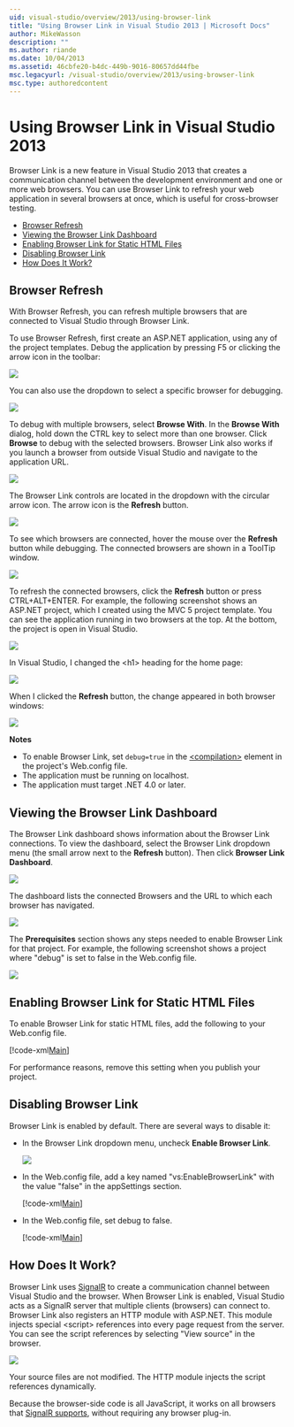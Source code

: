 ```yaml
---
uid: visual-studio/overview/2013/using-browser-link
title: "Using Browser Link in Visual Studio 2013 | Microsoft Docs"
author: MikeWasson
description: ""
ms.author: riande
ms.date: 10/04/2013
ms.assetid: 46cbfe20-b4dc-449b-9016-80657dd44fbe
msc.legacyurl: /visual-studio/overview/2013/using-browser-link
msc.type: authoredcontent
---
```

# Using Browser Link in Visual Studio 2013

Browser Link is a new feature in Visual Studio 2013 that creates a communication channel between the development environment and one or more web browsers. You can use Browser Link to refresh your web application in several browsers at once, which is useful for cross-browser testing.

- [Browser Refresh](#browser-refresh)
- [Viewing the Browser Link Dashboard](#dashboard)
- [Enabling Browser Link for Static HTML Files](#static-html)
- [Disabling Browser Link](#disabling)
- [How Does It Work?](#how-it-works)

<a id="browser-refresh"></a>
## Browser Refresh

With Browser Refresh, you can refresh multiple browsers that are connected to Visual Studio through Browser Link.

To use Browser Refresh, first create an ASP.NET application, using any of the project templates. Debug the application by pressing F5 or clicking the arrow icon in the toolbar:

![](using-browser-link/_static/image1.png)

You can also use the dropdown to select a specific browser for debugging.

![](using-browser-link/_static/image2.png)

To debug with multiple browsers, select **Browse With**. In the **Browse With** dialog, hold down the CTRL key to select more than one browser. Click **Browse** to debug with the selected browsers. Browser Link also works if you launch a browser from outside Visual Studio and navigate to the application URL.

![](using-browser-link/_static/image3.png)

The Browser Link controls are located in the dropdown with the circular arrow icon. The arrow icon is the **Refresh** button.

![](using-browser-link/_static/image4.png)

To see which browsers are connected, hover the mouse over the **Refresh** button while debugging. The connected browsers are shown in a ToolTip window.

![](using-browser-link/_static/image5.png)

To refresh the connected browsers, click the **Refresh** button or press CTRL+ALT+ENTER. For example, the following screenshot shows an ASP.NET project, which I created using the MVC 5 project template. You can see the application running in two browsers at the top. At the bottom, the project is open in Visual Studio.

![](using-browser-link/_static/image6.png)

In Visual Studio, I changed the &lt;h1&gt; heading for the home page:

![](using-browser-link/_static/image7.png)

When I clicked the **Refresh** button, the change appeared in both browser windows:

![](using-browser-link/_static/image8.png)

**Notes**

- To enable Browser Link, set `debug=true` in the [&lt;compilation&gt;](https://msdn.microsoft.com/library/s10awwz0(v=vs.85).aspx) element in the project's Web.config file.
- The application must be running on localhost.
- The application must target .NET 4.0 or later.

<a id="dashboard"></a>
## Viewing the Browser Link Dashboard

The Browser Link dashboard shows information about the Browser Link connections. To view the dashboard, select the Browser Link dropdown menu (the small arrow next to the **Refresh** button). Then click **Browser Link Dashboard**.

![](using-browser-link/_static/image9.png)

The dashboard lists the connected Browsers and the URL to which each browser has navigated.

![](using-browser-link/_static/image10.png)

The **Prerequisites** section shows any steps needed to enable Browser Link for that project. For example, the following screenshot shows a project where "debug" is set to false in the Web.config file.

![](using-browser-link/_static/image11.png)

<a id="static-html"></a>
## Enabling Browser Link for Static HTML Files

To enable Browser Link for static HTML files, add the following to your Web.config file.

[!code-xml[Main](using-browser-link/samples/sample1.xml)]

For performance reasons, remove this setting when you publish your project.

<a id="disabling"></a>
## Disabling Browser Link

Browser Link is enabled by default. There are several ways to disable it:

- In the Browser Link dropdown menu, uncheck **Enable Browser Link**. 

    ![](using-browser-link/_static/image12.png)
- In the Web.config file, add a key named "vs:EnableBrowserLink" with the value "false" in the appSettings section. 

    [!code-xml[Main](using-browser-link/samples/sample2.xml)]
- In the Web.config file, set debug to false. 

    [!code-xml[Main](using-browser-link/samples/sample3.xml)]

<a id="how-it-works"></a>
## How Does It Work?

Browser Link uses [SignalR](../../../signalr/index.md) to create a communication channel between Visual Studio and the browser. When Browser Link is enabled, Visual Studio acts as a SignalR server that multiple clients (browsers) can connect to. Browser Link also registers an HTTP module with ASP.NET. This module injects special &lt;script&gt; references into every page request from the server. You can see the script references by selecting "View source" in the browser.

![](using-browser-link/_static/image13.png)

Your source files are not modified. The HTTP module injects the script references dynamically.

Because the browser-side code is all JavaScript, it works on all browsers that [SignalR supports](../../../signalr/overview/getting-started/supported-platforms.md), without requiring any browser plug-in.
